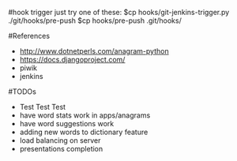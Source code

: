 #hook trigger
just try one of these:
$cp hooks/git-jenkins-trigger.py ./git/hooks/pre-push
$cp hooks/pre-push .git/hooks/

#References
- http://www.dotnetperls.com/anagram-python
- https://docs.djangoproject.com/
- piwik
- jenkins

#TODOs
- Test Test Test
- have word stats work in apps/anagrams
- have word suggestions work
- adding new words to dictionary feature
- load balancing on server
- presentations completion


